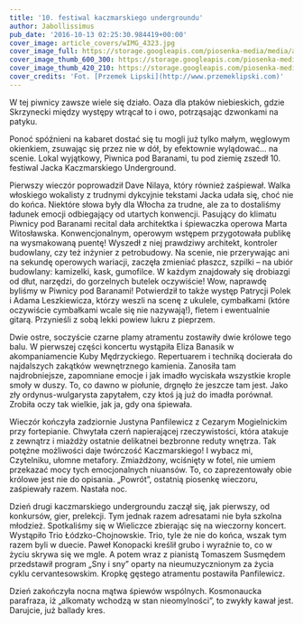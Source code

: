 ```yaml
---
title: '10. festiwal kaczmarskiego undergroundu'
author: Jabollissimus
pub_date: '2016-10-13 02:25:30.984419+00:00'
cover_image: article_covers/wIMG_4323.jpg
cover_image_full: https://storage.googleapis.com/piosenka-media/media/article_covers/wIMG_4323.jpg
cover_image_thumb_600_300: https://storage.googleapis.com/piosenka-media/media/article_covers/wIMG_4323.jpg.600x300_q85_crop_upscale.jpg
cover_image_thumb_420_210: https://storage.googleapis.com/piosenka-media/media/article_covers/wIMG_4323.jpg.420x210_q85_crop_upscale.jpg
cover_credits: 'Fot. [Przemek Lipski](http://www.przemeklipski.com)'
---
```


W tej piwnicy zawsze wiele się działo. Oaza dla ptaków niebieskich, gdzie Skrzynecki między występy wtrącał to i owo, potrząsając dzwonkami na patyku.

Ponoć spóźnieni na kabaret dostać się tu mogli już tylko małym, węglowym okienkiem, zsuwając się przez nie w dół, by efektownie wylądować... na scenie. Lokal wyjątkowy, Piwnica pod Baranami, tu pod ziemię zszedł 10. festiwal Jacka Kaczmarskiego Underground.

Pierwszy wieczór poprowadził Dave Nilaya, który również zaśpiewał. Walka włoskiego wokalisty z trudnymi dykcyjnie tekstami Jacka udała się, choć nie do końca. Niektóre słowa były dla Włocha za trudne, ale za to dostaliśmy ładunek emocji odbiegający od utartych konwencji. Pasujący do klimatu Piwnicy pod Baranami recital dała architektka i śpiewaczka operowa Marta Witosławska. Konwencjonalnym, operowym wstępem przygotowała publikę na wysmakowaną puentę! Wyszedł z niej prawdziwy architekt, kontroler budowlany, czy też inżynier z petrobudowy. Na scenie, nie przerywając ani na sekundę operowych wariacji, zaczęła zmieniać płaszcz, szpilki – na ubiór budowlany: kamizelki, kask, gumofilce. W każdym znajdowały się drobiazgi od dłut, narzędzi, do gorzelnych butelek oczywiście! Wow, naprawdę byliśmy w Piwnicy pod Baranami! Potwierdził to także występ Patrycji Polek i Adama Leszkiewicza, którzy weszli na scenę z ukulele, cymbałkami \(które oczywiście cymbałkami wcale się nie nazywają!\), fletem i ewentualnie gitarą. Przynieśli z sobą lekki powiew lukru z pieprzem.

Dwie ostre, soczyście czarne plamy atramentu zostawiły dwie królowe tego balu. W pierwszej części koncertu wystąpiła Eliza Banasik w akompaniamencie Kuby Mędrzyckiego. Repertuarem i techniką docierała do najdalszych zakątków wewnętrznego kamienia. Zanosiła tam najdrobniejsze, zapomniane emocje i jak imadło wyciskała wszystkie krople smoły w duszy. To, co dawno w piołunie, drgnęło że jeszcze tam jest. Jako zły ordynus\-wulgarysta zapytałem, czy ktoś ją już do imadła porównał. Zrobiła oczy tak wielkie, jak ja, gdy ona śpiewała.

Wieczór kończyła zadziornie Justyna Panfilewicz z Cezarym Mogielnickim przy fortepianie. Chwytała czerń napierającej rzeczywistości, która atakuje z zewnątrz i miażdży ostatnie delikatnei bezbronne reduty wnętrza. Tak potężne możliwości daje twórczość Kaczmarskiego! I wybacz mi, Czytelniku, ułomne metafory. Zmiażdżony, wciśnięty w fotel, nie umiem przekazać mocy tych emocjonalnych niuansów. To, co zaprezentowały obie królowe jest nie do opisania. „Powrót”, ostatnią piosenkę wieczoru, zaśpiewały razem. Nastała noc.

Dzień drugi kaczmarskiego undergroundu zaczął się, jak pierwszy, od konkursów, gier, prelekcji. Tym jednak razem adresatami nie była szkolna młodzież. Spotkaliśmy się w Wieliczce zbierając się na wieczorny koncert. Wystąpiło Trio Łódzko\-Chojnowskie. Trio, tyle że nie do końca, wszak tym razem  byli w duecie. Paweł Konopacki kreślił grubo i wyraźnie to, co w życiu skrywa się we mgle. A potem wraz z pianistą Tomaszem Susmędem przedstawił program „Sny i sny” oparty na nieumuzycznionym za życia cyklu cervantesowskim. Kropkę gęstego atramentu postawiła Panfilewicz.

Dzień zakończyła nocna mątwa śpiewów wspólnych. Kosmonaucka parafraza, iż „alkomaty wchodzą w stan nieomylności”, to zwykły kawał jest. Darujcie, już ballady kres.